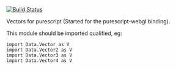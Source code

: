 [![Build Status](https://travis-ci.org/jutaro/purescript-vector.svg?branch=master)](https://travis-ci.org/jutaro/purescript-vector)

Vectors for purescript (Started for the purescript-webgl binding).

This module should be imported qualified, eg:
~~~
import Data.Vector as V
import Data.Vector2 as V
import Data.Vector3 as V
import Data.Vector4 as V
~~~
